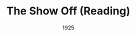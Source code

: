 ---
title: The Show Off (Reading)
date: 1925
closing_date:
layout: productions
playbill:
Theatre: Theatre Jacksonville
cast:
- Rogers: Charles McKinnon
- Aubrey Piper: Dr. Lynwood Evans
- Father: John A. Hall
- Gill: Lorenzo Baldwin
- Frank Hylan: Lucien Boggs
- Mother: Margaret Somerville
- Clara: Mrs. Charles T. Paxon
- Amy: Mrs. Francis M. Holt
- Joe: R. Swinnerton
crew:
- Stage Directions: Mrs. Fred Mullikin
---